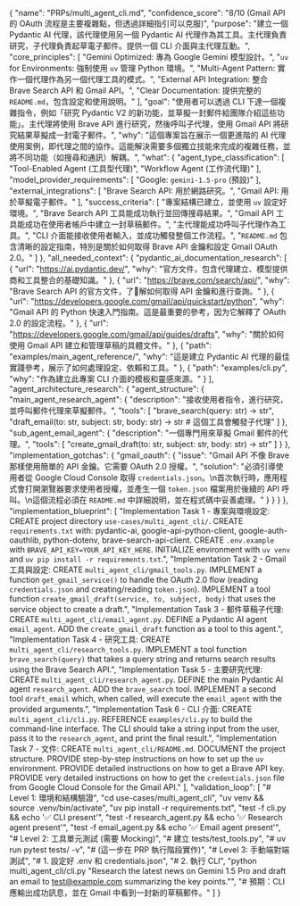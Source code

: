 {
  "name": "PRPs/multi_agent_cli.md",
  "confidence_score": "8/10 (Gmail API 的 OAuth 流程是主要複雜點，但透過詳細指引可以克服)",
  "purpose": "建立一個 Pydantic AI 代理，該代理使用另一個 Pydantic AI 代理作為其工具。主代理負責研究，子代理負責起草電子郵件。提供一個 CLI 介面與主代理互動。",
  "core_principles": [
    "Gemini Optimized: 專為 Google Gemini 模型設計。",
    "`uv` for Environments: 強制使用 `uv` 管理 Python 環境。",
    "Multi-Agent Pattern: 實作一個代理作為另一個代理工具的模式。",
    "External API Integration: 整合 Brave Search API 和 Gmail API。",
    "Clear Documentation: 提供完整的 `README.md`，包含設定和使用說明。"
  ],
  "goal": "使用者可以透過 CLI 下達一個複雜指令，例如「研究 Pydantic V2 的新功能，並草擬一封郵件給團隊介紹這些功能」。主代理將使用 Brave API 進行研究，然後呼叫子代理，使用 Gmail API 將研究結果草擬成一封電子郵件。",
  "why": "這個專案旨在展示一個更進階的 AI 代理使用案例，即代理之間的協作。這能解決需要多個獨立技能來完成的複雜任務，並將不同功能（如搜尋和通訊）解耦。",
  "what": {
    "agent_type_classification": [
      "Tool-Enabled Agent (工具型代理)",
      "Workflow Agent (工作流代理)"
    ],
    "model_provider_requirements": [
      "Google: `gemini-1.5-pro` (預設)"
    ],
    "external_integrations": [
      "Brave Search API: 用於網路研究。",
      "Gmail API: 用於草擬電子郵件。"
    ],
    "success_criteria": [
      "專案結構已建立，並使用 `uv` 設定好環境。",
      "Brave Search API 工具能成功執行並回傳搜尋結果。",
      "Gmail API 工具能成功在使用者帳戶中建立一封草稿郵件。",
      "主代理能成功呼叫子代理作為工具。",
      "CLI 介面能接收使用者輸入，並成功觸發整個工作流程。",
      "`README.md` 包含清晰的設定指南，特別是關於如何取得 Brave API 金鑰和設定 Gmail OAuth 2.0。"
    ]
  },
  "all_needed_context": {
    "pydantic_ai_documentation_research": [
      {
        "url": "https://ai.pydantic.dev/",
        "why": "官方文件，包含代理建立、模型提供商和工具整合的基礎知識。"
      },
      {
        "url": "https://brave.com/search/api/",
        "why": "Brave Search API 的官方文件，了解如何取得 API 金鑰和進行查詢。"
      },
      {
        "url": "https://developers.google.com/gmail/api/quickstart/python",
        "why": "Gmail API 的 Python 快速入門指南。這是最重要的參考，因为它解釋了 OAuth 2.0 的設定流程。"
      },
      {
        "url": "https://developers.google.com/gmail/api/guides/drafts",
        "why": "關於如何使用 Gmail API 建立和管理草稿的具體文件。"
      },
      {
        "path": "examples/main_agent_reference/",
        "why": "這是建立 Pydantic AI 代理的最佳實踐參考，展示了如何處理設定、依賴和工具。"
      },
      {
        "path": "examples/cli.py",
        "why": "作為建立此專案 CLI 介面的模板和靈感來源。"
      }
    ],
    "agent_architecture_research": {
      "agent_structure": {
        "main_agent_research_agent": {
          "description": "接收使用者指令，進行研究，並呼叫郵件代理來草擬郵件。",
          "tools": [
            "brave_search(query: str) -> str",
            "draft_email(to: str, subject: str, body: str) -> str  # 這個工具會觸發子代理"
          ]
        },
        "sub_agent_email_agent": {
          "description": "一個專門用來草擬 Gmail 郵件的代理。",
          "tools": [
            "create_gmail_draft(to: str, subject: str, body: str) -> str"
          ]
        }
      },
      "implementation_gotchas": {
        "gmail_oauth": {
          "issue": "Gmail API 不像 Brave 那樣使用簡單的 API 金鑰。它需要 OAuth 2.0 授權。",
          "solution": "必須引導使用者從 Google Cloud Console 取得 `credentials.json`。\n首次執行時，應用程式會打開瀏覽器要求使用者授權，並產生一個 `token.json` 檔案用於後續的 API 呼叫。\n這個流程必須在 `README.md` 中詳細說明，並在程式碼中妥善處理。"
        }
      }
    }
  },
  "implementation_blueprint": [
    "Implementation Task 1 - 專案與環境設定: CREATE project directory `use-cases/multi_agent_cli/`. CREATE `requirements.txt` with: pydantic-ai, google-api-python-client, google-auth-oauthlib, python-dotenv, brave-search-api-client. CREATE `.env.example` with `BRAVE_API_KEY=YOUR_API_KEY_HERE`. INITIALIZE environment with `uv venv` and `uv pip install -r requirements.txt`.",
    "Implementation Task 2 - Gmail 工具與設定: CREATE `multi_agent_cli/gmail_tools.py`. IMPLEMENT a function `get_gmail_service()` to handle the OAuth 2.0 flow (reading `credentials.json` and creating/reading `token.json`). IMPLEMENT a tool function `create_gmail_draft(service, to, subject, body)` that uses the service object to create a draft.",
    "Implementation Task 3 - 郵件草稿子代理: CREATE `multi_agent_cli/email_agent.py`. DEFINE a Pydantic AI agent `email_agent`. ADD the `create_gmail_draft` function as a tool to this agent.",
    "Implementation Task 4 - 研究工具: CREATE `multi_agent_cli/research_tools.py`. IMPLEMENT a tool function `brave_search(query)` that takes a query string and returns search results using the Brave Search API.",
    "Implementation Task 5 - 主要研究代理: CREATE `multi_agent_cli/research_agent.py`. DEFINE the main Pydantic AI agent `research_agent`. ADD the `brave_search` tool. IMPLEMENT a second tool `draft_email` which, when called, will execute the `email_agent` with the provided arguments.",
    "Implementation Task 6 - CLI 介面: CREATE `multi_agent_cli/cli.py`. REFERENCE `examples/cli.py` to build the command-line interface. The CLI should take a string input from the user, pass it to the `research_agent`, and print the final result.",
    "Implementation Task 7 - 文件: CREATE `multi_agent_cli/README.md`. DOCUMENT the project structure. PROVIDE step-by-step instructions on how to set up the `uv` environment. PROVIDE detailed instructions on how to get a Brave API key. PROVIDE very detailed instructions on how to get the `credentials.json` file from Google Cloud Console for the Gmail API."
  ],
  "validation_loop": [
    "# Level 1: 環境和結構驗證",
    "cd use-cases/multi_agent_cli",
    "uv venv && source .venv/bin/activate",
    "uv pip install -r requirements.txt",
    "test -f cli.py && echo '✅ CLI present'",
    "test -f research_agent.py && echo '✅ Research agent present'",
    "test -f email_agent.py && echo '✅ Email agent present'",
    "# Level 2: 工具單元測試 (需要 Mocking)",
    "# 建立 tests/test_tools.py",
    "# uv run pytest tests/ -v",
    "# (這一步在 PRP 執行階段實作)",
    "# Level 3: 手動端對端測試",
    "# 1. 設定好 .env 和 credentials.json",
    "# 2. 執行 CLI",
    "python multi_agent_cli/cli.py \"Research the latest news on Gemini 1.5 Pro and draft an email to test@example.com summarizing the key points.\"",
    "# 預期：CLI 應輸出成功訊息，並在 Gmail 中看到一封新的草稿郵件。"
  ]
}